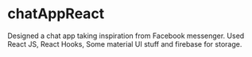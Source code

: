 # chatAppReact
Designed a chat app taking inspiration from Facebook messenger. Used React JS, React Hooks, Some material UI stuff and firebase for storage. 
